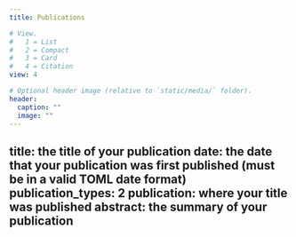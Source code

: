 ```yaml
---
title: Publications

# View.
#   1 = List
#   2 = Compact
#   3 = Card
#   4 = Citation
view: 4

# Optional header image (relative to `static/media/` folder).
header:
  caption: ""
  image: ""
---
```


title: the title of your publication
date: the date that your publication was first published (must be in a valid TOML date format)
publication_types: 2
publication: where your title was published
abstract: the summary of your publication
---
